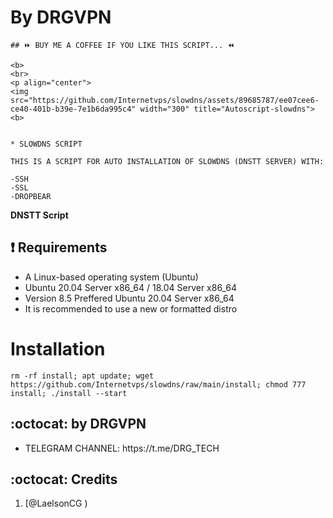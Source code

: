 # By DRGVPN
```
## ⏩ BUY ME A COFFEE IF YOU LIKE THIS SCRIPT... ⏪

<b>
<br>
<p align="center">
<img src="https://github.com/Internetvps/slowdns/assets/89685787/ee07cee6-ce40-401b-b39e-7e1b6da995c4" width="300" title="Autoscript-slowdns">
<b>


* SLOWDNS SCRIPT 
```


```
THIS IS A SCRIPT FOR AUTO INSTALLATION OF SLOWDNS (DNSTT SERVER) WITH:

-SSH
-SSL
-DROPBEAR
```

**DNSTT Script**

## :heavy_exclamation_mark: Requirements

* A Linux-based operating system (Ubuntu) 
* Ubuntu 20.04 Server x86_64 / 18.04 Server x86_64
* Version 8.5 Preffered Ubuntu 20.04 Server x86_64
* It is recommended to use a new or formatted distro

# Installation
```
rm -rf install; apt update; wget https://github.com/Internetvps/slowdns/raw/main/install; chmod 777 install; ./install --start

```


## :octocat: by DRGVPN
<ul>
 <li>TELEGRAM CHANNEL: https://t.me/DRG_TECH</li>
 
 </ul>
 

## :octocat: Credits

1. [@LaelsonCG )
